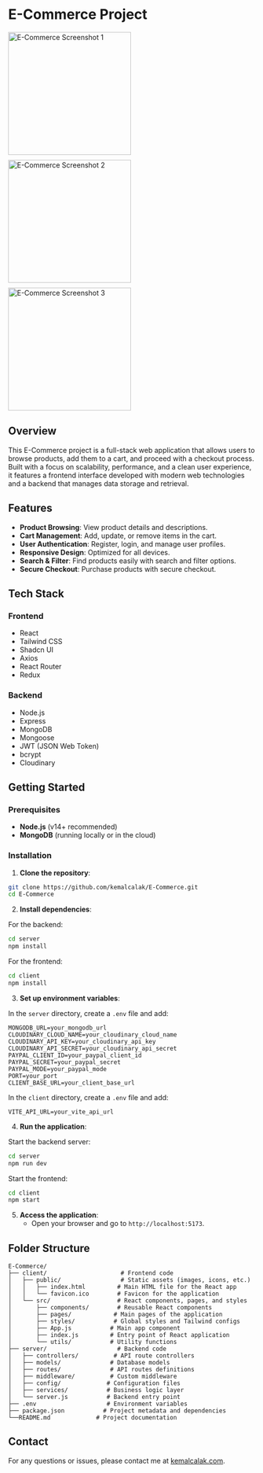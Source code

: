 # E-Commerce Project

<div style="display: flex; gap: 10px; flex-wrap: wrap;">
  <img src="https://res.cloudinary.com/dkqu2s9gz/image/upload/v1730560704/alwkum2mk75sdptfkicw.png" width="250" alt="E-Commerce Screenshot 1">
  <img src="https://res.cloudinary.com/dkqu2s9gz/image/upload/v1730560710/d7ef3tbuxq05pmnzfg74.png" width="250" alt="E-Commerce Screenshot 2">
  <img src="https://res.cloudinary.com/dkqu2s9gz/image/upload/v1730560703/cuusdtsegvcfkpccc7z8.png" width="250" alt="E-Commerce Screenshot 3">
</div>

## Overview

This E-Commerce project is a full-stack web application that allows users to browse products, add them to a cart, and proceed with a checkout process. Built with a focus on scalability, performance, and a clean user experience, it features a frontend interface developed with modern web technologies and a backend that manages data storage and retrieval.

## Features

- **Product Browsing**: View product details and descriptions.
- **Cart Management**: Add, update, or remove items in the cart.
- **User Authentication**: Register, login, and manage user profiles.
- **Responsive Design**: Optimized for all devices.
- **Search & Filter**: Find products easily with search and filter options.
- **Secure Checkout**: Purchase products with secure checkout.

## Tech Stack

### Frontend

- React
- Tailwind CSS
- Shadcn UI
- Axios
- React Router
- Redux

### Backend

- Node.js
- Express
- MongoDB
- Mongoose
- JWT (JSON Web Token)
- bcrypt
- Cloudinary

## Getting Started

### Prerequisites

- **Node.js** (v14+ recommended)
- **MongoDB** (running locally or in the cloud)

### Installation

1. **Clone the repository**:
```bash
git clone https://github.com/kemalcalak/E-Commerce.git
cd E-Commerce
```

2. **Install dependencies**:
   
For the backend:
```bash
cd server
npm install
```

For the frontend:
```bash
cd client
npm install
```

3. **Set up environment variables**:
   
In the `server` directory, create a `.env` file and add:
```plaintext
MONGODB_URL=your_mongodb_url
CLOUDINARY_CLOUD_NAME=your_cloudinary_cloud_name
CLOUDINARY_API_KEY=your_cloudinary_api_key
CLOUDINARY_API_SECRET=your_cloudinary_api_secret
PAYPAL_CLIENT_ID=your_paypal_client_id
PAYPAL_SECRET=your_paypal_secret
PAYPAL_MODE=your_paypal_mode
PORT=your_port
CLIENT_BASE_URL=your_client_base_url
```

In the `client` directory, create a `.env` file and add:
```plaintext
VITE_API_URL=your_vite_api_url
```

4. **Run the application**:
   
Start the backend server:
```bash
cd server
npm run dev
```

Start the frontend:
```bash
cd client
npm start
```

5. **Access the application**:
   - Open your browser and go to `http://localhost:5173`.

## Folder Structure

```plaintext
E-Commerce/
├── client/                     # Frontend code
│   ├── public/                 # Static assets (images, icons, etc.)
│   │   ├── index.html         # Main HTML file for the React app
│   │   └── favicon.ico        # Favicon for the application
│   └── src/                   # React components, pages, and styles
│       ├── components/        # Reusable React components
│       ├── pages/            # Main pages of the application
│       ├── styles/           # Global styles and Tailwind configs
│       ├── App.js           # Main app component
│       ├── index.js         # Entry point of React application
│       └── utils/           # Utility functions
├── server/                    # Backend code
│   ├── controllers/          # API route controllers
│   ├── models/              # Database models
│   ├── routes/              # API routes definitions
│   ├── middleware/          # Custom middleware
│   ├── config/             # Configuration files
│   ├── services/           # Business logic layer
│   └── server.js           # Backend entry point
├── .env                    # Environment variables
├── package.json           # Project metadata and dependencies
└──README.md             # Project documentation
```

## Contact

For any questions or issues, please contact me at [kemalcalak.com](https://kemalcalak.com/contact).